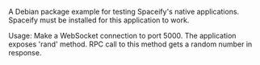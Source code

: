 A Debian package example for testing Spaceify's native applications. Spaceify must be installed for this application to work.

Usage:
Make a WebSocket connection to port 5000.
The application exposes 'rand' method. RPC call to this method gets a random number in response.

